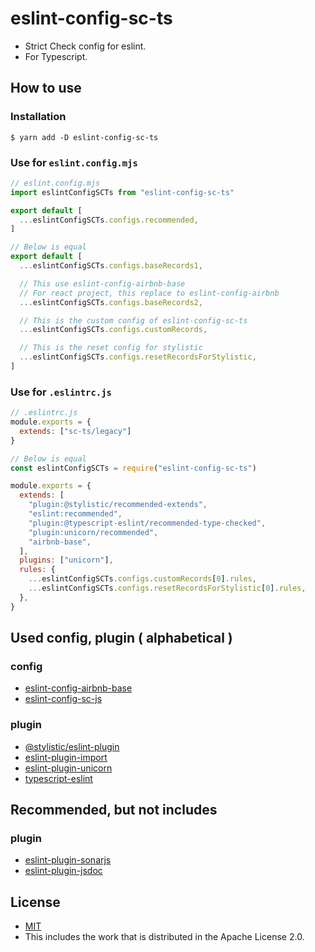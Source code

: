 # eslint-config-sc-ts
- Strict Check config for eslint.
- For Typescript.

## How to use
### Installation

```shell
$ yarn add -D eslint-config-sc-ts
```

### Use for `eslint.config.mjs`

```javascript
// eslint.config.mjs
import eslintConfigSCTs from "eslint-config-sc-ts"

export default [
  ...eslintConfigSCTs.configs.recommended,
]

// Below is equal
export default [
  ...eslintConfigSCTs.configs.baseRecords1,

  // This use eslint-config-airbnb-base
  // For react project, this replace to eslint-config-airbnb
  ...eslintConfigSCTs.configs.baseRecords2,

  // This is the custom config of eslint-config-sc-ts
  ...eslintConfigSCTs.configs.customRecords,

  // This is the reset config for stylistic
  ...eslintConfigSCTs.configs.resetRecordsForStylistic,
]
```

### Use for `.eslintrc.js`

```javascript
// .eslintrc.js
module.exports = {
  extends: ["sc-ts/legacy"]
}

// Below is equal
const eslintConfigSCTs = require("eslint-config-sc-ts")

module.exports = {
  extends: [
    "plugin:@stylistic/recommended-extends",
    "eslint:recommended",
    "plugin:@typescript-eslint/recommended-type-checked",
    "plugin:unicorn/recommended",
    "airbnb-base",
  ],
  plugins: ["unicorn"],
  rules: {
    ...eslintConfigSCTs.configs.customRecords[0].rules,
    ...eslintConfigSCTs.configs.resetRecordsForStylistic[0].rules,
  },
}
```

## Used config, plugin ( alphabetical )
### config
- [eslint-config-airbnb-base](https://www.npmjs.com/package/eslint-config-airbnb-base)
- [eslint-config-sc-js](https://www.npmjs.com/package/eslint-config-sc-js)

### plugin
- [@stylistic/eslint-plugin](https://www.npmjs.com/package/@stylistic/eslint-plugin)
- [eslint-plugin-import](https://www.npmjs.com/package/eslint-plugin-import)
- [eslint-plugin-unicorn](https://www.npmjs.com/package/eslint-plugin-unicorn)
- [typescript-eslint](https://www.npmjs.com/package/typescript-eslint)

## Recommended, but not includes
### plugin
- [eslint-plugin-sonarjs](https://www.npmjs.com/package/eslint-plugin-sonarjs)
- [eslint-plugin-jsdoc](https://www.npmjs.com/package/eslint-plugin-jsdoc)

## License
- [MIT](LICENSE)
- This includes the work that is distributed in the Apache License 2.0.
